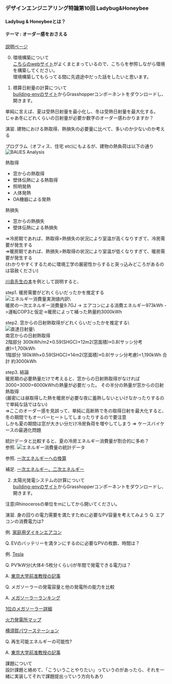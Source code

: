 ### デザインエンジニアリング特論第10回 Ladybug&Honeybee

#### Ladybug & Honeybeeとは？

#### テーマ : オーダー感をおさえる  

[説明ページ](https://www.ladybug.tools/)

0. 環境構築について\
   [こちらのwebサイト](https://walk-thru-sustainable-living.com/ladybug-tools-install/)がよくまとまっているので、こちらを参照しながら環境を構築してください。\
   環境構築してもらってる間に先週途中だった話をしたいと思います。

1. 積算日射量の計算について\
   [building-envのサイト](https://building-env.com/archives/573)からGrasshopperコンポーネントをダウンロードし、開きます。

単純に言えば、夏は受熱日射量を最小化し、冬は受熱日射量を最大化する。\
じゃあ冬にどれくらいの日射量が必要か数字のオーダー感わかりますか？

演習. 建物における熱取得、熱損失の必要量に比べて、多いのか少ないのか考える

プログラム（オフィス、住宅 etc)にもよるが、建物の熱負荷は以下の通り\
![BAUES Analysis](img/heat_balance.png)

熱取得

- 窓からの熱取得
- 壁体伝熱による熱取得
- 照明発熱
- 人体発熱
- OA機器による発熱

熱損失

- 窓からの熱損失
- 壁体伝熱による熱損失

=>冷房期であれば、熱取得>熱損失の状況により室温が高くなりすぎて、冷房需要が発生する\
=>暖房期であれば、熱損失>熱取得の状況により室温が低くなりすぎて、暖房需要が発生する\
(わかりやすくするために環境工学の厳密性からすると突っ込みどころがあるのは容赦ください)

[川島先生の本](https://www.amazon.co.jp/%E7%92%B0%E5%A2%83%E3%82%B7%E3%83%9F%E3%83%A5%E3%83%AC%E3%83%BC%E3%82%B7%E3%83%A7%E3%83%B3%E5%BB%BA%E7%AF%89%E3%83%87%E3%82%B6%E3%82%A4%E3%83%B3%E5%AE%9F%E8%B7%B5%E3%82%AC%E3%82%A4%E3%83%89%E3%83%96%E3%83%83%E3%82%AF-%E5%B7%9D%E5%B3%B6-%E7%AF%84%E4%B9%85/dp/4395321445)を例として説明すると、

step1. 暖房需要がどれくらいだったかを推定する\
![エネルギー消費量実測値内訳](img/measure.png)\  
暖房の一次エネルギー消費量9.7GJ -> エアコンによる消費エネルギー973kWh ->運転COP3と仮定->暖房によって補った熱量約3000kWh

step2. 窓からの日射熱取得がどれくらいだったかを推定する\  
![直達日射量](img/heat_gain.png)\  
南窓からの日射熱取得\
2階部分 300kWh/m2×0.59(SHGC)×12m2(窓面積)×0.8(サッシ分考慮)=1,700kWh\
1階部分 180kWh×0.59(SHGC)×14m2(窓面積)×0.8(サッシ分考慮)=1,190kWh 合計 約3000kWh

step3. 結論\
暖房期の必要熱量だけで考えると、窓からの日射熱取得がなければ3000+3000=6000kWhの熱量が必要だった。 その半分の熱量が窓からの日射熱取得\
(厳密には昼取得した熱を暖房が必要な夜に蓄熱しないといけなかったりするので単純な話ではない)\
=>ここのオーダー感を見誤って、単純に高断熱で冬の取得日射を最大化すると、冬の期間でもオーバーヒートしてしまったりするので要注意\
しかも夏の期間は窓が大きい分だけ冷房負荷を増やしてしまう => ケースバイケースの最適化問題

統計データと比較すると、夏の冷房エネルギー消費量が割合的に多め？\
参照. ![エネルギー消費量の統計データ](img/statistics.png)

参照. [一次エネルギーへの換算](https://j-net21.smrj.go.jp/development/energyeff/Q1258.html)

補足.
[一次エネルギー、二次エネルギー](https://j-net21.smrj.go.jp/development/energyeff/Q1183.html#:~:text=%E3%80%8C%E4%B8%80%E6%AC%A1%E3%82%A8%E3%83%8D%E3%83%AB%E3%82%AE%E3%83%BC%E3%80%8D%E3%81%A8%E3%81%AF%E3%80%81,%E3%81%AE%E7%B7%8F%E9%87%8F%E3%82%92%E6%8C%87%E3%81%97%E3%81%BE%E3%81%99%E3%80%82)

2. 太陽光発電システムの計算について\
   [building-envのサイト](https://building-env.com/archives/76)からGrasshopperコンポーネントをダウンロードし、開きます。

注意)Rhinocerosの単位をmにしてから開いてください。

演習. 身の回りの電力需要を満たすために必要なPV容量を考えてみよう Q. エアコンの消費電力は?

例.
[家庭用ダイキンエアコン](https://ec.daikinaircon.com/iportal/CatalogViewInterfaceStartUpAction.do?catalogId=CR21349B-2&itemNumber=&designID=3)

Q. EVのバッテリーを満タンにするのに必要なPVの枚数、時間は？

例. [Tesla](https://evsmart.net/carMaker/Tesla/Model3/)

Q. PV1kW分(大体4-5枚分くらい)が年間で発電できる電力は？

A. [東京大学前准教授の記事](https://president.jp/articles/-/58676?page=7)

Q. メガソーラーの発電容量と他の発電所の能力を比較

A.
[メガソーラーランキング](https://project.nikkeibp.co.jp/ms/atcl/19/feature/00007/00023/?ST=msb)

[1位のメガソーラー詳細](https://project.nikkeibp.co.jp/ms/atcl/19/feature/00001/00053/?ST=msb)

[火力発電所マップ](http://agora.ex.nii.ac.jp/earthquake/201103-eastjapan/energy/electrical-japan/type/1.html.ja)

[横須賀パワーステーション](https://www.pref.kanagawa.jp/docs/ap4/cnt/f247/p363866.html)

Q. 再生可能エネルギーの可能性?

A. [東京大学前准教授の記事](https://president.jp/articles/-/58676)  

課題について  
設計課題と絡めて、「こういうことやりたい」っていうのがあったら、それを一緒に実装してそれで課題提出っていう方向もあり